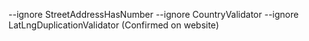 --ignore StreetAddressHasNumber --ignore CountryValidator --ignore LatLngDuplicationValidator (Confirmed on website)
